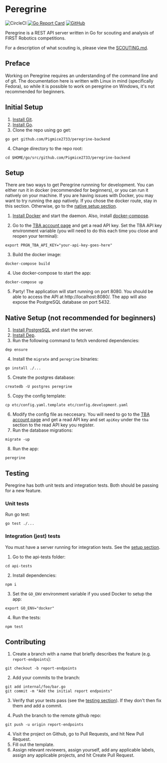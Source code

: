 # Peregrine

![CircleCI](https://circleci.com/gh/Pigmice2733/peregrine-backend.svg?style=shield&circle-token=:circle-token)
[![Go Report Card](https://goreportcard.com/badge/github.com/Pigmice2733/peregrine-backend)](https://goreportcard.com/report/github.com/Pigmice2733/peregrine-backend)
[![GitHub](https://img.shields.io/github/license/Pigmice2733/peregrine-backend.svg)](https://github.com/Pigmice2733/peregrine-backend/blob/master/LICENSE.md)

Peregrine is a REST API server written in Go for scouting and analysis of FIRST Robotics competitions.

For a description of what scouting is, please view the [SCOUTING.md](SCOUTING.md).

## Preface

Working on Peregrine requires an understanding of the command line and of git. The documentation here is written with Linux in mind (specifically Fedora), so while it is possible to work on peregrine on Windows, it's not recommended for beginners.

## Initial Setup

1. [Install Git](https://git-scm.com/book/en/v2/Getting-Started-Installing-Git).
2. [Install Go](https://golang.org/doc/install).
3. Clone the repo using go get:

```
go get github.com/Pigmice2733/peregrine-backend
```

4. Change directory to the repo root:

```
cd $HOME/go/src/github.com/Pigmice2733/peregrine-backend
```

## Setup

There are two ways to get Peregrine runnning for development. You can either run it in docker (recommended for beginners), or you can run it natively on your machine. If you are having issues with Docker, you may want to try running the app natively. If you chose the docker route, stay in this section. Otherwise, go to the [native setup section](#native-setup-not-recommended-for-beginners).

1. [Install Docker](https://docs.docker.com/install/) and start the daemon. Also, install [docker-compose](https://docs.docker.com/compose/install/).

2. Go to the [TBA account page](https://www.thebluealliance.com/account) and get a read API key. Set the TBA API key environment variable (you will need to do this each time you close and reopen your terminal):

```
export PRGN_TBA_API_KEY="your-api-key-goes-here"
```

3. Build the docker image:

```
docker-compose build
```

4. Use docker-compose to start the app:

```
docker-compose up
```

5. Party! The application will start running on port 8080. You should be able to access the API at http://localhost:8080/. The app will also expose the PostgreSQL database on port 5432.

## Native Setup (not recommended for beginners)

1. [Install PostgreSQL](https://www.postgresql.org/download/) and start the server.
2. [Install Dep](https://github.com/golang/dep#installation).
3. Run the following command to fetch vendored dependencies:

```
dep ensure
```

4. Install the `migrate` and `peregrine` binaries:

```
go install ./...
```

5. Create the postgres database:

```
createdb -U postgres peregrine
```

5. Copy the config template:

```
cp etc/config.yaml.template etc/config.development.yaml
```

6. Modify the config file as neccesary. You will need to go to the [TBA account page](https://www.thebluealliance.com/account) and get a read API key and set `apiKey` under the `tba` section to the read API key you register.
7. Run the database migrations:

```
migrate -up
```

8. Run the app:

```
peregrine
```

## Testing

Peregrine has both unit tests and integration tests. Both should be passing for a new feature.

### Unit tests

Run go test:

```
go test ./...
```

### Integration (jest) tests

You must have a server running for integration tests. See the [setup section](#setup).

1. Go to the api-tests folder:

```
cd api-tests
```

2. Install dependencies:

```
npm i
```

3. Set the `GO_ENV` environment variable if you used Docker to setup the app:

```
export GO_ENV="docker"
```

4. Run the tests:

```
npm test
```

## Contributing

1. Create a branch with a name that briefly describes the feature (e.g. `report-endpoints`):

```
git checkout -b report-endpoints
```

2. Add your commits to the branch:

```
git add internal/foo/bar.go
git commit -m "Add the initial report endpoints"
```

3. Verify that your tests pass (see the [testing section](#testing)). If they don't then fix them and add a commit.

4. Push the branch to the remote github repo:

```
git push -u origin report-endpoints
```

4. Visit the project on Github, go to Pull Requests, and hit New Pull Request.
5. Fill out the template.
6. Assign relevant reviewers, assign yourself, add any applicable labels, assign any applicable projects, and hit Create Pull Request.
